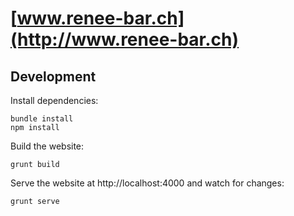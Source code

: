 [www.renee-bar.ch](http://www.renee-bar.ch)
================

Development
-----------
Install dependencies:
```
bundle install
npm install
```

Build the website:
```
grunt build
```

Serve the website at http://localhost:4000 and watch for changes:
```
grunt serve
```
